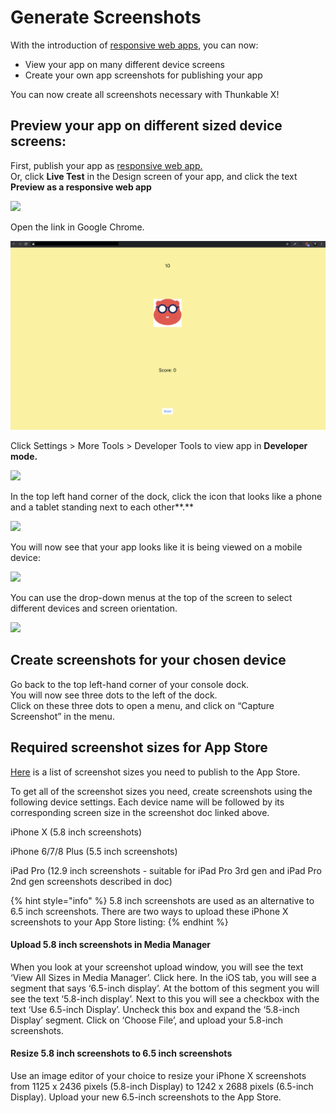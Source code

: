 # Generate Screenshots

With the introduction of [responsive web apps,](publish-as-a-web-app-pro.md#responsive-web-app) you can now:

* View your app on many different device screens
* Create your own app screenshots for publishing your app

You can now create all screenshots necessary with Thunkable X!

## **Preview your app on different sized device screens:**

First, publish your app as [responsive web app.](https://docs.thunkable.com/publish-as-a-web-app-pro#responsive-web-app)\
Or, click **Live Test** in the Design screen of your app, and click the text **Preview as a responsive web app**

![](<.gitbook/assets/screenshot (1).png>)

Open the link in Google Chrome.

![](<.gitbook/assets/1 (2) (1).png>)

Click Settings > More Tools > Developer Tools to view app in **Developer mode.**

![](.gitbook/assets/2.jpeg)

In the top left hand corner of the dock, click the icon that looks like a phone and a tablet standing next to each other**.**

![](.gitbook/assets/screen-shot-2020-06-19-at-11.10.32-pm.png)

You will now see that your app looks like it is being viewed on a mobile device:

![](.gitbook/assets/6.png)

You can use the drop-down menus at the top of the screen to select different devices and screen orientation.

![](.gitbook/assets/7.png)

## **Create screenshots for your chosen device**

Go back to the top left-hand corner of your console dock.\
You will now see three dots to the left of the dock. \
Click on these three dots to open a menu, and click on “Capture Screenshot” in the menu.

## **Required screenshot sizes for App Store**

[Here](https://help.apple.com/app-store-connect/#/devd274dd925) is a list of screenshot sizes you need to publish to the App Store.

To get all of the screenshot sizes you need, create screenshots using the following device settings. Each device name will be followed by its corresponding screen size in the screenshot doc linked above.

iPhone X (5.8 inch screenshots)

iPhone 6/7/8 Plus (5.5 inch screenshots)

iPad Pro (12.9 inch screenshots - suitable for iPad Pro 3rd gen and iPad Pro 2nd gen screenshots described in doc)

{% hint style="info" %}
5.8 inch screenshots are used as an alternative to 6.5 inch screenshots. There are two ways to upload these iPhone X screenshots to your App Store listing:
{% endhint %}

#### Upload 5.8 inch screenshots in Media Manager

When you look at your screenshot upload window, you will see the text ‘View All Sizes in Media Manager’. Click here. In the iOS tab, you will see a segment that says ‘6.5-inch display’. At the bottom of this segment you will see the text ‘5.8-inch display’. Next to this you will see a checkbox with the text ‘Use 6.5-inch Display’. Uncheck this box and expand the ‘5.8-inch Display’ segment. Click on ‘Choose File’, and upload your 5.8-inch screenshots.

#### Resize 5.8 inch screenshots to 6.5 inch screenshots

Use an image editor of your choice to resize your iPhone X screenshots from 1125 x 2436 pixels (5.8-inch Display) to 1242 x 2688 pixels (6.5-inch Display). Upload your new 6.5-inch screenshots to the App Store.
